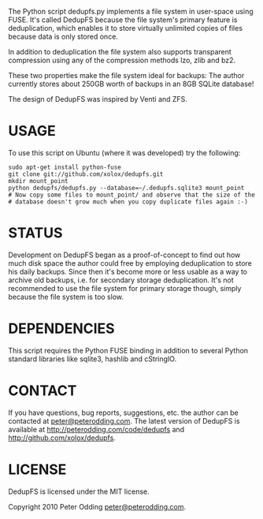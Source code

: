 The Python script dedupfs.py implements a file system in user-space using FUSE.
It's called DedupFS because the file system's primary feature is deduplication,
which enables it to store virtually unlimited copies of files because data is
only stored once.

In addition to deduplication the file system also supports transparent
compression using any of the compression methods lzo, zlib and bz2.

These two properties make the file system ideal for backups: The author
currently stores about 250GB worth of backups in an 8GB SQLite database!

The design of DedupFS was inspired by Venti and ZFS.

 USAGE
=======

To use this script on Ubuntu (where it was developed) try the following:

    sudo apt-get install python-fuse
    git clone git://github.com/xolox/dedupfs.git
    mkdir mount_point
    python dedupfs/dedupfs.py --database=~/.dedupfs.sqlite3 mount_point
    # Now copy some files to mount_point/ and observe that the size of the
    # database doesn't grow much when you copy duplicate files again :-)

 STATUS
========

Development on DedupFS began as a proof-of-concept to find out how much disk
space the author could free by employing deduplication to store his daily
backups. Since then it's become more or less usable as a way to archive old
backups, i.e. for secondary storage deduplication. It's not recommended to use
the file system for primary storage though, simply because the file system is
too slow.

 DEPENDENCIES
==============

This script requires the Python FUSE binding in addition to several Python
standard libraries like sqlite3, hashlib and cStringIO.

 CONTACT
=========

If you have questions, bug reports, suggestions, etc. the author can be
contacted at peter@peterodding.com. The latest version of DedupFS is available
at http://peterodding.com/code/dedupfs and http://github.com/xolox/dedupfs.

 LICENSE
=========

DedupFS is licensed under the MIT license.

Copyright 2010 Peter Odding <peter@peterodding.com>.
